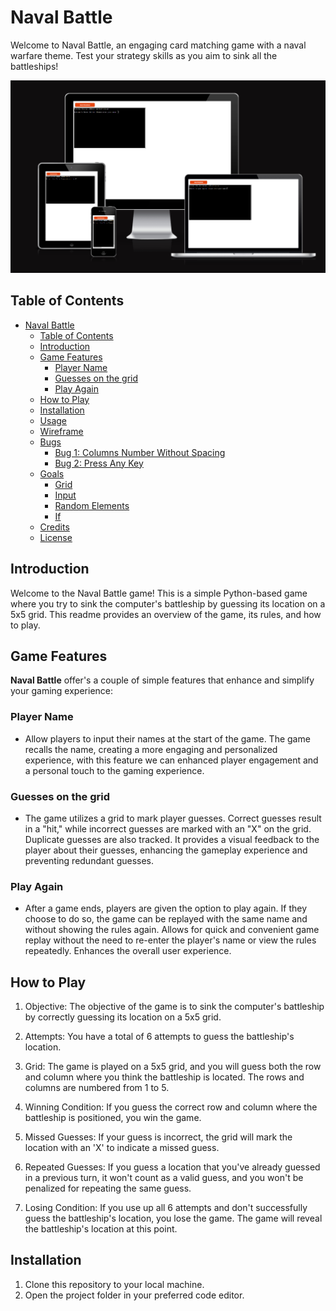 # Naval Battle

Welcome to Naval Battle, an engaging card matching game with a naval warfare theme. Test your  strategy skills as you aim to sink all the battleships!

![mockup](./readme-images/mockup.png)

## Table of Contents
- [Naval Battle](#naval-battle)
  - [Table of Contents](#table-of-contents)
  - [Introduction](#introduction)
  - [Game Features](#game-features)
    - [Player Name](#player-name)
    - [Guesses on the grid](#attempts-marked-on-the-grid)
    - [Play Again](#play-again)
  - [How to Play](#how-to-play)
  - [Installation](#installation)
  - [Usage](#usage)
  - [Wireframe](#wireframe)
  - [Bugs](#bugs)
    - [Bug 1: Columns Number Without Spacing](#columns-number-without-spacing)
    - [Bug 2: Press Any Key](#press-any-key)
  - [Goals](#goals)
    - [Grid](#random-elements)
    - [Input](#input)
    - [Random Elements](#random-elements)
    - [If](#event-listeners)
  - [Credits](#credits)
  - [License](#license)

  

## Introduction

Welcome to the Naval Battle game! This is a simple Python-based game where you try to sink the computer's battleship by guessing its location on a 5x5 grid. This readme provides an overview of the game, its rules, and how to play.

## Game Features

**Naval Battle** offer's a couple of simple features that enhance and simplify your gaming experience:

### Player Name

- Allow players to input their names at the start of the game. The game recalls the name, creating a more engaging and personalized experience, with this feature we can enhanced player engagement and a personal touch to the gaming experience.

### Guesses on the grid

- The game utilizes a grid to mark player guesses. Correct guesses result in a "hit," while incorrect guesses are marked with an "X" on the grid. Duplicate guesses are also tracked. It provides a visual feedback to the player about their guesses, enhancing the gameplay experience and preventing redundant guesses.

### Play Again

- After a game ends, players are given the option to play again. If they choose to do so, the game can be replayed with the same name and without showing the rules again. Allows for quick and convenient game replay without the need to re-enter the player's name or view the rules repeatedly. Enhances the overall user experience.


## How to Play

1. Objective: The objective of the game is to sink the computer's battleship by correctly guessing its location on a 5x5 grid.

2. Attempts: You have a total of 6 attempts to guess the battleship's location.

3. Grid: The game is played on a 5x5 grid, and you will guess both the row and column where you think the battleship is located. The rows and columns are numbered from 1 to 5.

4. Winning Condition: If you guess the correct row and column where the battleship is positioned, you win the game.

5. Missed Guesses: If your guess is incorrect, the grid will mark the location with an 'X' to indicate a missed guess.

6. Repeated Guesses: If you guess a location that you've already guessed in a previous turn, it won't count as a valid guess, and you won't be penalized for repeating the same guess.

7. Losing Condition: If you use up all 6 attempts and don't successfully guess the battleship's location, you lose the game. The game will reveal the battleship's location at this point.

## Installation

1. Clone this repository to your local machine.
2. Open the project folder in your preferred code editor.